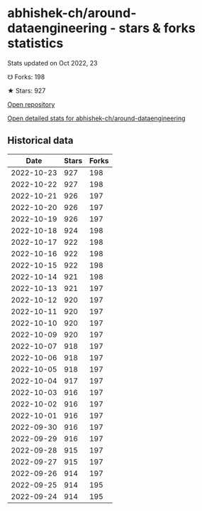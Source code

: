 # abhishek-ch/around-dataengineering - stars & forks statistics

Stats updated on Oct 2022, 23

☋ Forks: 198

★ Stars: 927

[Open repository](https://github.com/abhishek-ch/around-dataengineering)

[Open detailed stats for abhishek-ch/around-dataengineering](https://reviewgithub.com/rep/abhishek-ch/around-dataengineering)

## Historical data
| Date | Stars | Forks |
|------|-------|-------|
| 2022-10-23 | 927 | 198 | 
| 2022-10-22 | 927 | 198 | 
| 2022-10-21 | 926 | 197 | 
| 2022-10-20 | 926 | 197 | 
| 2022-10-19 | 926 | 197 | 
| 2022-10-18 | 924 | 198 | 
| 2022-10-17 | 922 | 198 | 
| 2022-10-16 | 922 | 198 | 
| 2022-10-15 | 922 | 198 | 
| 2022-10-14 | 921 | 198 | 
| 2022-10-13 | 921 | 197 | 
| 2022-10-12 | 920 | 197 | 
| 2022-10-11 | 920 | 197 | 
| 2022-10-10 | 920 | 197 | 
| 2022-10-09 | 920 | 197 | 
| 2022-10-07 | 918 | 197 | 
| 2022-10-06 | 918 | 197 | 
| 2022-10-05 | 918 | 197 | 
| 2022-10-04 | 917 | 197 | 
| 2022-10-03 | 916 | 197 | 
| 2022-10-02 | 916 | 197 | 
| 2022-10-01 | 916 | 197 | 
| 2022-09-30 | 916 | 197 | 
| 2022-09-29 | 916 | 197 | 
| 2022-09-28 | 915 | 197 | 
| 2022-09-27 | 915 | 197 | 
| 2022-09-26 | 914 | 197 | 
| 2022-09-25 | 914 | 195 | 
| 2022-09-24 | 914 | 195 | 


